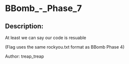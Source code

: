 
# BBomb_-_Phase_7
## Description:
At least we can say our code is resuable

(Flag uses the same rockyou.txt format as BBomb Phase 4)

Author: treap_treap

